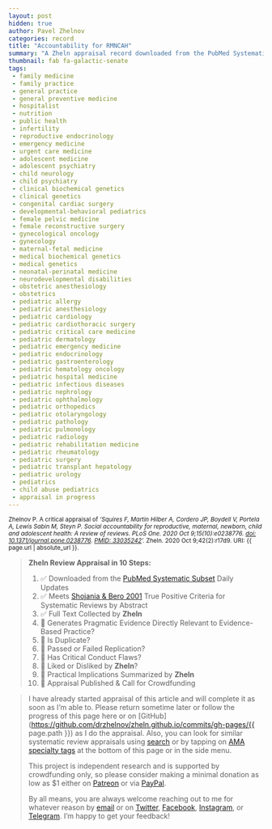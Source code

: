 ```yaml
---
layout: post
hidden: true
author: Pavel Zhelnov
categories: record
title: "Accountability for RMNCAH"
summary: "A Zheln appraisal record downloaded from the PubMed Systematic Subset daily updates."
thumbnail: fab fa-galactic-senate
tags:
 - family medicine
 - family practice
 - general practice
 - general preventive medicine
 - hospitalist
 - nutrition
 - public health
 - infertility
 - reproductive endocrinology
 - emergency medicine
 - urgent care medicine
 - adolescent medicine
 - adolescent psychiatry
 - child neurology
 - child psychiatry
 - clinical biochemical genetics
 - clinical genetics
 - congenital cardiac surgery
 - developmental-behavioral pediatrics
 - female pelvic medicine
 - female reconstructive surgery
 - gynecological oncology
 - gynecology
 - maternal-fetal medicine
 - medical biochemical genetics
 - medical genetics
 - neonatal-perinatal medicine
 - neurodevelopmental disabilities
 - obstetric anesthesiology
 - obstetrics
 - pediatric allergy
 - pediatric anesthesiology
 - pediatric cardiology
 - pediatric cardiothoracic surgery
 - pediatric critical care medicine
 - pediatric dermatology
 - pediatric emergency medicine
 - pediatric endocrinology
 - pediatric gastroenterology
 - pediatric hematology oncology
 - pediatric hospital medicine
 - pediatric infectious diseases
 - pediatric nephrology
 - pediatric ophthalmology
 - pediatric orthopedics
 - pediatric otolaryngology
 - pediatric pathology
 - pediatric pulmonology
 - pediatric radiology
 - pediatric rehabilitation medicine
 - pediatric rheumatology
 - pediatric surgery
 - pediatric transplant hepatology
 - pediatric urology
 - pediatrics
 - child abuse pediatrics
 - appraisal in progress
---
```


<small id="citation">Zhelnov P. A critical appraisal of _‘Squires F, Martin Hilber A, Cordero JP, Boydell V, Portela A, Lewis Sabin M, Steyn P. Social accountability for reproductive, maternal, newborn, child and adolescent health: A review of reviews. PLoS One. 2020 Oct 9;15(10):e0238776. [doi: 10.1371/journal.pone.0238776](https://doi.org/10.1371/journal.pone.0238776). [PMID: 33035242](https://pubmed.gov/33035242)’._ Zheln. 2020 Oct 9;42(2):r17d9. URI: {{ page.url | absolute_url }}.</small>

> **Zheln Review Appraisal in 10 Steps:**
>
> 1. ✅ Downloaded from the [PubMed Systematic Subset](https://github.com/p1m-ortho/qs-global-ortho-search-queries/blob/global-sr-query/README.md) Daily Updates
> 2. ✅ Meets [Shojania & Bero 2001](https://www.researchgate.net/publication/11820967_Taking_Advantage_of_the_Explosion_of_Systematic_Reviews_An_Efficient_MEDLINE_Search_Strategy) True Positive Criteria for Systematic Reviews by Abstract
> 3. ✅ Full Text Collected by **Zheln**
> 4. 🔄 Generates Pragmatic Evidence Directly Relevant to Evidence-Based Practice?
> 5. 🔄 Is Duplicate?
> 6. 🔄 Passed or Failed Replication?
> 7. 🔄 Has Critical Conduct Flaws?
> 8. 🔄 Liked or Disliked by **Zheln**?
> 9. 🔄 Practical Implications Summarized by **Zheln**
> 10. 🔄 Appraisal Published & Call for Crowdfunding

> I have already started appraisal of this article and will complete it as soon as I’m able to. Please return sometime later or follow the progress of this page here or on [GitHub](https://github.com/drzhelnov/zheln.github.io/commits/gh-pages/{{ page.path }}) as I do the appraisal. Also, you can look for similar systematic review appraisals using [search](/search/) or by tapping on [AMA specialty tags](/browse/) at the bottom of this page or in the side menu.
>
> This project is independent research and is supported by crowdfunding only, so please consider making a minimal donation as low as $1 either on [Patreon](https://patreon.com/zheln) or via [PayPal](https://paypal.me/pjelnov).
>
> By all means, you are always welcome reaching out to me for whatever reason by [email](mailto:pavel@zheln.com) or on [Twitter](https://twitter.com/drzhelnov), [Facebook](https://facebook.com/drzhelnov), [Instagram](https://instagram.com/igzheln), or [Telegram](https://t.me/drzhelnov). I’m happy to get your feedback!
